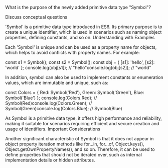 
What is the purpose of the newly added primitive data type "Symbol"?

Discuss conceptual questions

'Symbol' is a primitive data type introduced in ES6. Its primary purpose is to create a unique identifier, which is used in scenarios such as naming object properties, defining constants, and so on.
Understanding with Examples

Each 'Symbol' is unique and can be used as a property name for objects, which helps to avoid conflicts with property names. For example:

const s1 = Symbol();
const s2 = Symbol();
const obj = {
 [s1]: 'hello',
 [s2]: 'world'
};
console.log(obj[s1]); // "hello"console.log(obj[s2]); // "world"


In addition, symbol can also be used to implement constants or enumeration values, which are immutable and unique, such as:

const Colors = {
 Red: Symbol('Red'),
 Green: Symbol('Green'),
 Blue: Symbol('Blue')
};
console.log(Colors.Red); // Symbol(Red)console.log(Colors.Green); // Symbol(Green)console.log(Colors.Blue); // Symbol(Blue)


As Symbol is a primitive data type, it offers high performance and reliability, making it suitable for scenarios requiring efficient and secure creation and usage of identifiers.
Important Considerations


Another significant characteristic of Symbol is that it does not appear in object property iteration methods like for...in, for...of, Object.keys(), Object.getOwnPropertyNames(), and so on. Therefore, it can be used to define properties that should not be iterated over, such as internal implementation details or hidden attributes.